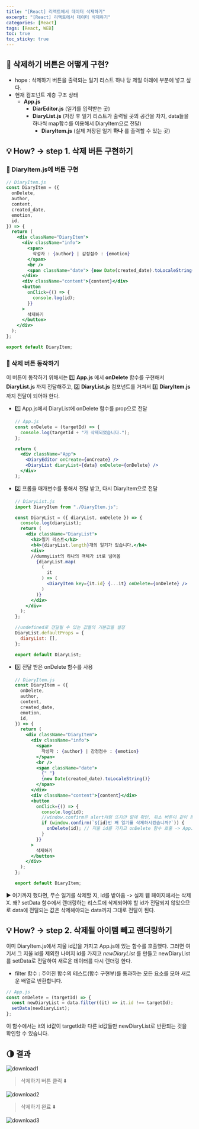 ```yaml
---
title: "[React] 리액트에서 데이터 삭제하기"
excerpt: "[React] 리액트에서 데이터 삭제하기"
categories: [React]
tags: [React, WEB]
toc: true
toc_sticky: true
---
```


## 🔮 삭제하기 버튼은 어떻게 구현?

- hope : 삭제하기 버튼을 출력되는 일기 리스트 하나 당 제일 아래에 부분에 넣고 싶다.
- 현재 컴포넌트 계층 구조 상태
  - **App.js**
    - **DiarEditor.js** (일기를 입력받는 곳)
    - **DiaryList.js** (저장 후 일기 리스트가 출력될 곳의 공간을 차지, data들을 하나씩 map함수를 이용해서 DiaryItem으로 전달)
      - **DiaryItem.js** (실제 저장된 일기 **하나** 를 출력할 수 있는 곳)

## 💡 How? -> step 1. 삭제 버튼 구현하기

### 📐 DiaryItem.js에 버튼 구현

```jsx
// DiaryItem.js
const DiaryItem = ({
  onDelete,
  author,
  content,
  created_date,
  emotion,
  id,
}) => {
  return (
    <div className="DiaryItem">
      <div className="info">
        <span>
          작성자 : {author} | 감정점수 : {emotion}
        </span>
        <br />
        <span className="date"> {new Date(created_date).toLocaleString()}</span>
      </div>
      <div className="content">{content}</div>
      <button
        onClick={() => {
          console.log(id);
        }}
      >
        삭제하기
      </button>
    </div>
  );
};

export default DiaryItem;
```

### 📐 삭제 버튼 동작하기

이 버튼이 동작하기 위해서는 1️⃣ **App.js** 에서 **onDelete** 함수를 구현해서 **DiaryList.js** 까지 전달해주고, 2️⃣ **DiaryList.js** 컴포넌트를 거쳐서 3️⃣ **DiaryItem.js** 까지 전달이 되어야 한다.

- 1️⃣ App.js에서 DiaryList에 onDelete 함수를 prop으로 전달

  ```jsx
  // App.js
  const onDelete = (targetId) => {
    console.log(targetId + "가 삭제되었습니다.");
  };

  return (
    <div className="App">
      <DiaryEditor onCreate={onCreate} />
      <DiaryList diaryList={data} onDelete={onDelete} />
    </div>
  );
  ```

- 2️⃣ 프롭을 매개변수를 통해서 전달 받고, 다시 DiaryItem으로 전달

  ```jsx
  // DiaryList.js
  import DiaryItem from "./DiaryItem.js";

  const DiaryList = ({ diaryList, onDelete }) => {
    console.log(diaryList);
    return (
      <div className="DiaryList">
        <h2>일기 리스트</h2>
        <h4>{diaryList.length}개의 일기가 있습니다.</h4>
        <div>
        //dummyList의 하나의 객체가 it로 넘어옴
          {diaryList.map(
            (
              it
            ) => (
              <DiaryItem key={it.id} {...it} onDelete={onDelete} />
            )
          )}
        </div>
      </div>
    );
  };

  //undefined로 전달될 수 있는 값들의 기본값을 설정
  DiaryList.defaultProps = {
    diaryList: [],
  };

  export default DiaryList;
  ```

- 3️⃣ 전달 받은 onDelete 함수를 사용

  ```jsx
  // DiaryItem.js
  const DiaryItem = ({
    onDelete,
    author,
    content,
    created_date,
    emotion,
    id,
  }) => {
    return (
      <div className="DiaryItem">
        <div className="info">
          <span>
            작성자 : {author} | 감정점수 : {emotion}
          </span>
          <br />
          <span className="date">
            {" "}
            {new Date(created_date).toLocaleString()}
          </span>
        </div>
        <div className="content">{content}</div>
        <button
          onClick={() => {
            console.log(id);
            //window.confirm은 alert처럼 뜨지만 밑에 확인, 취소 버튼이 같이 뜬다.
            if (window.confirm(`${id}번 째 일기를 삭제하시겠습니까?`)) {
              onDelete(id); // 지울 id를 가지고 onDelete 함수 호출 -> App.js에 id값 전달
            }
          }}
        >
          삭제하기
        </button>
      </div>
    );
  };

  export default DiaryItem;
  ```

▶️ 여기까지 했다면, 무슨 일기를 삭제할 지, id를 받아옴 -> 실제 웹 페이지에서는 삭제 X. 왜? setData 함수에서 랜더링하는 리스트에 삭제되어야 할 id가 전달되지 않았으므로 data에 전달되는 값은 삭제해야되는 data까지 그대로 전달이 된다.

## 💡 How? -> step 2. 삭제될 아이템 빼고 랜더링하기

이미 DiaryItem.js에서 지울 id값을 가지고 App.js에 있는 함수를 호출했다. 그러면 여기서 그 지울 id를 제외한 나머지 id를 가지고 _newDiaryList_ 를 만들고 newDiaryList를 setData로 전달하여 새로운 데이터를 다시 랜더링 한다.

- filter 함수 : 주어진 함수의 테스트(함수 구현부)를 통과하는 모든 요소를 모아 새로운 배열로 반환합니다.

```jsx
// App.js
const onDelete = (targetId) => {
  const newDiaryList = data.filter((it) => it.id !== targetId);
  setData(newDiaryList);
};
```

이 함수에서는 it의 id값이 targetId와 다른 id값들만 newDiaryList로 반환되는 것을 확인할 수 있습니다.

## 🌗 결과

![download1](https://user-images.githubusercontent.com/96654391/166208798-6829c85a-f162-4978-a689-bbd28c535518.png) <br>

> 삭제하기 버튼 클릭 ⬇️ <br>

![download2](https://user-images.githubusercontent.com/96654391/166208802-bdb988a4-6662-4ce8-906b-11bce2062195.png) <br>

> 삭제하기 완료 ⬇️ <br>

![download3](https://user-images.githubusercontent.com/96654391/166208809-60c397e3-b909-45f4-924b-d35e4e7fe804.png)
